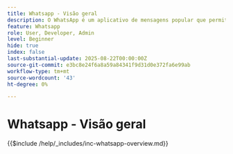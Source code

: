 ```yaml
---
title: Whatsapp - Visão geral
description: O WhatsApp é um aplicativo de mensagens popular que permite que as empresas envolvam os clientes por meio de mensagens personalizadas e conversacionais usando a API comercial do WhatsApp. No Adobe Journey Optimizer, o WhatsApp permite mensagens avançadas de marketing interativo e de atendimento ao cliente, entregues diretamente às contas do WhatsApp dos usuários.
feature: Whatsapp
role: User, Developer, Admin
level: Beginner
hide: true
index: false
last-substantial-update: 2025-08-22T00:00:00Z
source-git-commit: e3bc8e24f6a8a59a84341f9d31d0e372fa6e99ab
workflow-type: tm+mt
source-wordcount: '43'
ht-degree: 0%

---
```



# Whatsapp - Visão geral

{{$include /help/_includes/inc-whatsapp-overview.md}}
